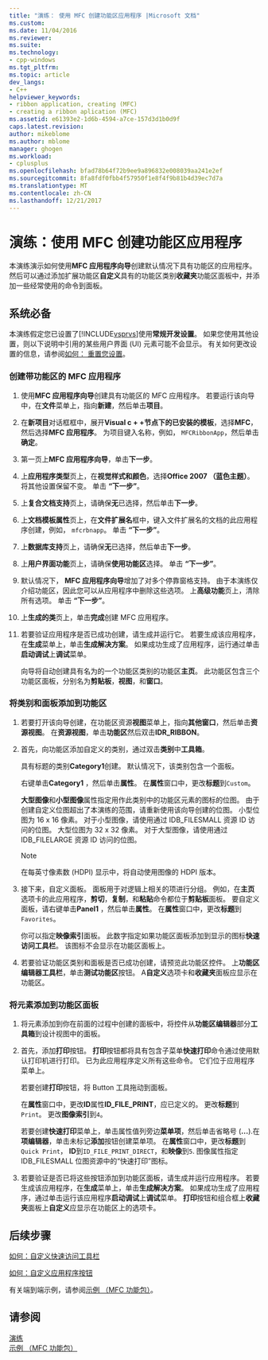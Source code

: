```yaml
---
title: "演练： 使用 MFC 创建功能区应用程序 |Microsoft 文档"
ms.custom: 
ms.date: 11/04/2016
ms.reviewer: 
ms.suite: 
ms.technology:
- cpp-windows
ms.tgt_pltfrm: 
ms.topic: article
dev_langs:
- C++
helpviewer_keywords:
- ribbon application, creating (MFC)
- creating a ribbon aplication (MFC)
ms.assetid: e61393e2-1d6b-4594-a7ce-157d3d1b0d9f
caps.latest.revision: 
author: mikeblome
ms.author: mblome
manager: ghogen
ms.workload:
- cplusplus
ms.openlocfilehash: bfad78b64f72b9ee9a896832e008039aa241e2ef
ms.sourcegitcommit: 8fa8fdf0fbb4f57950f1e8f4f9b81b4d39ec7d7a
ms.translationtype: MT
ms.contentlocale: zh-CN
ms.lasthandoff: 12/21/2017
---
```

# <a name="walkthrough-creating-a-ribbon-application-by-using-mfc"></a>演练：使用 MFC 创建功能区应用程序
本演练演示如何使用**MFC 应用程序向导**创建默认情况下具有功能区的应用程序。 然后可以通过添加扩展功能区**自定义**具有的功能区类别**收藏夹**功能区面板中，并添加一些经常使用的命令到面板。  
  
## <a name="prerequisites"></a>系统必备  
 本演练假定您已设置了[!INCLUDE[vsprvs](../assembler/masm/includes/vsprvs_md.md)]使用**常规开发设置**。 如果您使用其他设置，则以下说明中引用的某些用户界面 (UI) 元素可能不会显示。 有关如何更改设置的信息，请参阅[如何： 重置您设置](http://msdn.microsoft.com/en-us/c95c51be-e609-4769-abba-65e6beedec76)。  
  
### <a name="to-create-an-mfc-application-that-has-a-ribbon"></a>创建带功能区的 MFC 应用程序  
  
1.  使用**MFC 应用程序向导**创建具有功能区的 MFC 应用程序。 若要运行该向导中，在**文件**菜单上，指向**新建**，然后单击**项目**。  
  
2.  在**新项目**对话框框中，展开**Visual c + +**节点下的**已安装的模板**，选择**MFC**，然后选择**MFC 应用程序**。 为项目键入名称，例如， `MFCRibbonApp`，然后单击**确定**。  
  
3.  第一页上**MFC 应用程序向导**，单击**下一步**。  
  
4.  上**应用程序类型**页上，在**视觉样式和颜色**，选择**Office 2007 （蓝色主题）**。 将其他设置保留不变。 单击 **“下一步”**。  
  
5.  上**复合文档支持**页上，请确保**无**已选择，然后单击**下一步**。  
  
6.  上**文档模板属性**页上，在**文件扩展名**框中，键入文件扩展名的文档的此应用程序创建，例如， `mfcrbnapp`。 单击 **“下一步”**。  
  
7.  上**数据库支持**页上，请确保**无**已选择，然后单击**下一步**。  
  
8.  上**用户界面功能**页上，请确保**使用功能区**选择。 单击 **“下一步”**。  
  
9. 默认情况下， **MFC 应用程序向导**增加了对多个停靠窗格支持。 由于本演练仅介绍功能区，因此您可以从应用程序中删除这些选项。 上**高级功能**页上，清除所有选项。 单击 **“下一步”**。  
  
10. 上**生成的类**页上，单击**完成**创建 MFC 应用程序。  
  
11. 若要验证应用程序是否已成功创建，请生成并运行它。 若要生成该应用程序，在**生成**菜单上，单击**生成解决方案**。 如果成功生成了应用程序，运行通过单击**启动调试**上**调试**菜单。  
  
     向导将自动创建具有名为的一个功能区类别的功能区**主页**。 此功能区包含三个功能区面板，分别名为**剪贴板**，**视图**，和**窗口**。  
  
### <a name="to-add-a-category-and-panel-to-the-ribbon"></a>将类别和面板添加到功能区  
  
1.  若要打开该向导创建，在功能区资源**视图**菜单上，指向**其他窗口**，然后单击**资源视图**。 在**资源视图**，单击**功能区**然后双击**IDR_RIBBON**。  
  
2.  首先，向功能区添加自定义的类别，通过双击**类别**中**工具箱**。  
  
     具有标题的类别**Category1**创建。 默认情况下，该类别包含一个面板。  
  
     右键单击**Category1** ，然后单击**属性**。 在**属性**窗口中，更改**标题**到`Custom`。  
  
     **大型图像**和**小型图像**属性指定用作此类别中的功能区元素的图标的位图。 由于创建自定义位图超出了本演练的范围，请重新使用该向导创建的位图。 小型位图为 16 x 16 像素。 对于小型图像，请使用通过 IDB_FILESMALL 资源 ID 访问的位图。 大型位图为 32 x 32 像素。 对于大型图像，请使用通过 IDB_FILELARGE 资源 ID 访问的位图。  
  
    > [!NOTE]
    >  在每英寸像素数 (HDPI) 显示中，将自动使用图像的 HDPI 版本。  
  
3.  接下来，自定义面板。 面板用于对逻辑上相关的项进行分组。 例如，在**主页**选项卡的此应用程序，**剪切**，**复制**，和**粘贴**命令都位于**剪贴板**面板。 要自定义面板，请右键单击**Panel1** ，然后单击**属性**。 在**属性**窗口中，更改**标题**到`Favorites`。  
  
     你可以指定**映像索引**面板。 此数字指定如果功能区面板添加到显示的图标**快速访问工具栏**。 该图标不会显示在功能区面板上。  
  
4.  若要验证功能区类别和面板是否已成功创建，请预览此功能区控件。 上**功能区编辑器工具栏**，单击**测试功能区**按钮。 A**自定义**选项卡和**收藏夹**面板应显示在功能区。  
  
### <a name="to-add-elements-to-the-ribbon-panels"></a>将元素添加到功能区面板  
  
1.  将元素添加到你在前面的过程中创建的面板中，将控件从**功能区编辑器**部分**工具箱**到设计视图中的面板。  
  
2.  首先，添加**打印**按钮。 **打印**按钮都将具有包含子菜单**快速打印**命令通过使用默认打印机进行打印。 已为此应用程序定义所有这些命令。 它们位于应用程序菜单上。  
  
     若要创建**打印**按钮，将 Button 工具拖动到面板。  
  
     在**属性**窗口中，更改**ID**属性**ID_FILE_PRINT**，应已定义的。 更改**标题**到`Print`。 更改**图像索引**到`4`。  
  
     若要创建**快速打印**菜单上，单击属性值列旁边**菜单项**，然后单击省略号 (**...**).在**项编辑器**，单击未标记**添加**按钮创建菜单项。 在**属性**窗口中，更改**标题**到`Quick Print`， **ID**到`ID_FILE_PRINT_DIRECT`，和**映像**到`5`. 图像属性指定 IDB_FILESMALL 位图资源中的“快速打印”图标。  
  
3.  若要验证是否已将这些按钮添加到功能区面板，请生成并运行应用程序。 若要生成该应用程序，在**生成**菜单上，单击**生成解决方案**。 如果成功生成了应用程序，通过单击运行该应用程序**启动调试**上**调试**菜单。 **打印**按钮和组合框上**收藏夹**面板上**自定义**应显示在功能区上的选项卡。  
  
## <a name="next-steps"></a>后续步骤  
 [如何：自定义快速访问工具栏](../mfc/how-to-customize-the-quick-access-toolbar.md)  
  
 [如何：自定义应用程序按钮](../mfc/how-to-customize-the-application-button.md)  
  
 有关端到端示例，请参阅[示例 （MFC 功能包）](../visual-cpp-samples.md)。  
  
## <a name="see-also"></a>请参阅  
 [演练](../mfc/walkthroughs-mfc.md)   
 [示例 （MFC 功能包）](../visual-cpp-samples.md)

